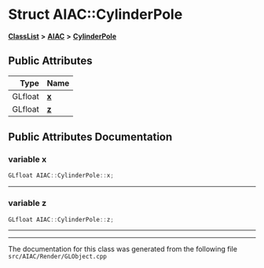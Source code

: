 

# Struct AIAC::CylinderPole



[**ClassList**](annotated.md) **>** [**AIAC**](namespaceAIAC.md) **>** [**CylinderPole**](structAIAC_1_1CylinderPole.md)


























## Public Attributes

| Type | Name |
| ---: | :--- |
|  GLfloat | [**x**](#variable-x)  <br> |
|  GLfloat | [**z**](#variable-z)  <br> |












































## Public Attributes Documentation




### variable x 

```C++
GLfloat AIAC::CylinderPole::x;
```




<hr>



### variable z 

```C++
GLfloat AIAC::CylinderPole::z;
```




<hr>

------------------------------
The documentation for this class was generated from the following file `src/AIAC/Render/GLObject.cpp`

